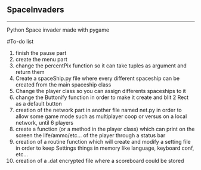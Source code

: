 ## SpaceInvaders
****************
Python Space invader made with pygame


#To-do list
1. finish the pause part
2. create the menu part
3. change the percentPix function so it can take tuples as argument and return them
4. Create a spaceShip.py file where every different spaceship can be created from the main spaceship class
5. Change the player class so you can assign differents spaceships to it
6. change the Buttonify function in order to make it create and blit 2 Rect as a default button
7. creation of the network part in another file named net.py in order to allow some game mode such as multiplayer coop or versus on a local network, until 6 players
8. create a function (or a method in the player class) which can print on the screen the life/ammo/etc... of the player through a status bar
9. creation of a routine function which will create and modify a setting file in order to keep Settings things in memory like language, keyboard conf, etc...
10. creation of a .dat encrypted file where a scoreboard could be stored
